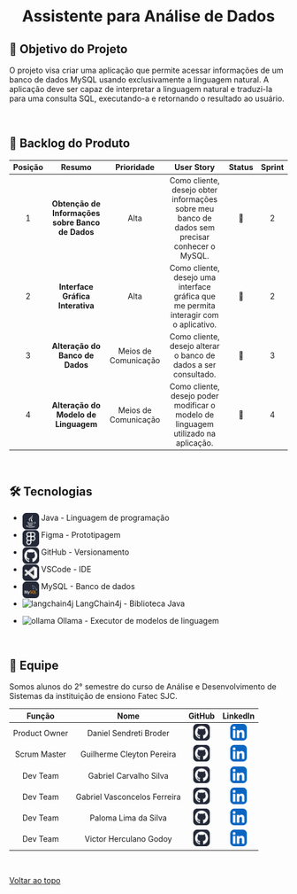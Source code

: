 <h1 align="center"> Assistente para Análise de Dados</h1>


## 🎯 Objetivo do Projeto

O projeto visa criar uma aplicação que permite acessar informações de um banco de dados MySQL usando exclusivamente a linguagem natural. A aplicação deve ser capaz de interpretar a linguagem natural e traduzi-la para uma consulta SQL, executando-a e retornando o resultado ao usuário.

<br>

## 📜 Backlog do Produto

| Posição | Resumo | Prioridade | User Story | Status | Sprint |
|:------: |:------:| :--------: | :-----------------: | :----: | :----: |
| 1 |**Obtenção de Informações sobre Banco de Dados** | Alta |Como cliente, desejo obter informações sobre meu banco de dados sem precisar conhecer o MySQL. | 🔨 | 2 |
| 2 |**Interface Gráfica Interativa** | Alta | Como cliente, desejo uma interface gráfica que me permita interagir com o aplicativo. | 🔨 | 2 |
| 3 | **Alteração do Banco de Dados** | Meios de Comunicação |  Como cliente, desejo alterar o banco de dados a ser consultado. | 🔨 | 3 |
| 4 | **Alteração do Modelo de Linguagem** | Meios de Comunicação | Como cliente, desejo poder modificar o modelo de linguagem utilizado na aplicação. | 🔨 | 4 |

  
<br>

## 🛠️ Tecnologias

* <p>
   <img align="left" title="java" height="30px" src="https://raw.githubusercontent.com/tandpfun/skill-icons/main/icons/Java-Dark.svg"/> &nbsp;Java - Linguagem de programação
 </p>
 
* <p>
  <img align="left" title="figma" height="30px" src="https://raw.githubusercontent.com/tandpfun/skill-icons/main/icons/Figma-Dark.svg"/> &nbsp;Figma - Prototipagem
 </p>

* <p>
   <img align="left" title="github" height="30px" src="https://raw.githubusercontent.com/tandpfun/skill-icons/main/icons/Github-Dark.svg"> &nbsp;GitHub - Versionamento
 </p>

* <p>
   <img align="left" title="vscode" height="30px" src="https://raw.githubusercontent.com/tandpfun/skill-icons/main/icons/VSCode-Dark.svg"/>
   &nbsp;VSCode - IDE
 </p>

* <p>
   <img align="left" title="mysql" height="30px" src="https://raw.githubusercontent.com/tandpfun/skill-icons/main/icons/MySQL-Dark.svg"/>
   &nbsp;MySQL - Banco de dados
 </p>
 
* <p>
   <img align="left" title="langchain4j" height="30px" src="https://avatars.githubusercontent.com/u/132277850?v=4"/>
   &nbsp;LangChain4j - Biblioteca Java
 </p>
 
 * <p>
   <img align="left" title="ollama" height="30px" src="https://ollama.com/public/assets/c889cc0d-cb83-4c46-a98e-0d0e273151b9/42f6b28d-9117-48cd-ac0d-44baaf5c178e.png"/>
   &nbsp;Ollama - Executor de modelos de linguagem
 </p>

<br>

<span id="equipe">

## 👥 Equipe

Somos alunos do 2° semestre do curso de Análise e Desenvolvimento de Sistemas da instituição de ensiono Fatec SJC.

| Função         | Nome                        | GitHub                                                                                                                               | LinkedIn                                                                                                                                    |
|:--------------:|:---------------------------:|:-------------------------------------------------------------------------------------------------------------------------------------:|:--------------------------------------------------------------------------------------------------------------------------------------------:|
| Product Owner  | Daniel Sendreti Broder      | <a href="https://github.com/d-broder"><img height="30px" src="https://raw.githubusercontent.com/tandpfun/skill-icons/main/icons/Github-Dark.svg"></a>    | <a href="https://www.linkedin.com/in/danielbroder/"><img height="30px" src="https://raw.githubusercontent.com/tandpfun/skill-icons/main/icons/LinkedIn.svg"></a>        |
| Scrum Master   | Guilherme Cleyton Pereira   | <a href="https://github.com/gui863"><img height="30px" src="https://raw.githubusercontent.com/tandpfun/skill-icons/main/icons/Github-Dark.svg"></a>     | <a href="https://www.linkedin.com/in/gu%C3%ADlherm-p%C3%AAreira-7993aa7a/"><img height="30px" src="https://raw.githubusercontent.com/tandpfun/skill-icons/main/icons/LinkedIn.svg"></a>                    |
| Dev Team       | Gabriel Carvalho Silva      | <a href="https://github.com/Gabriecarvalho"><img height="30px" src="https://raw.githubusercontent.com/tandpfun/skill-icons/main/icons/Github-Dark.svg"></a> | <a href="https://www.linkedin.com/in/gabriel-carvalho-30598b292/"><img height="30px" src="https://raw.githubusercontent.com/tandpfun/skill-icons/main/icons/LinkedIn.svg"></a> |
| Dev Team       | Gabriel Vasconcelos Ferreira| <a href="https://github.com/gabrielvascf"><img height="30px" src="https://raw.githubusercontent.com/tandpfun/skill-icons/main/icons/Github-Dark.svg"></a>  | <a href="https://www.linkedin.com/in/gabriel-vasconcelos-255979262?utm_source=share&utm_campaign=share_via&utm_content=profile&utm_medium=android_app"><img height="30px" src="https://raw.githubusercontent.com/tandpfun/skill-icons/main/icons/LinkedIn.svg"></a>                    |
| Dev Team       | Paloma Lima da Silva        | <a href="https://github.com/palomalima22"><img height="30px" src="https://raw.githubusercontent.com/tandpfun/skill-icons/main/icons/Github-Dark.svg"></a>    | <a href="https://www.linkedin.com/in/paloma-lima-b2b00b201/"><img height="30px" src="https://raw.githubusercontent.com/tandpfun/skill-icons/main/icons/LinkedIn.svg"></a> |
| Dev Team       | Victor Herculano Godoy      | <a href="https://github.com/victorrgodoy"><img height="30px" src="https://raw.githubusercontent.com/tandpfun/skill-icons/main/icons/Github-Dark.svg"></a>  | <a href="https://www.linkedin.com/in/victorgodoy-/"><img height="30px" src="https://raw.githubusercontent.com/tandpfun/skill-icons/main/icons/LinkedIn.svg"></a>        |

<br>

[Voltar ao topo](#topo)

 
